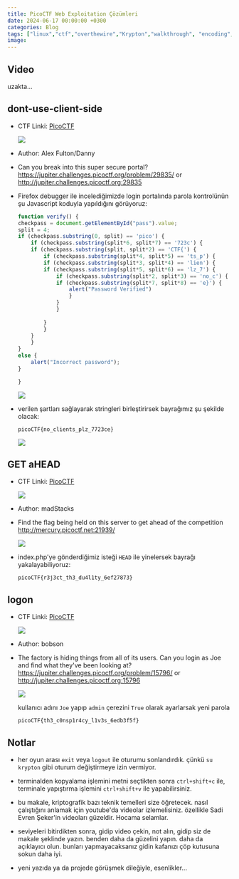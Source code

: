 ```yaml
---
title: PicoCTF Web Exploitation Çözümleri
date: 2024-06-17 00:00:00 +0300
categories: Blog
tags: ["linux","ctf","overthewire","Krypton","walkthrough", "encoding", "encryption"]
image: 
---
```


## Video

uzakta...

## dont-use-client-side

- CTF Linki: [PicoCTF](https://play.picoctf.org/practice/challenge/66)

    ![](https://i.ibb.co/XJV7GtD/image.png)

- Author: Alex Fulton/Danny
- Can you break into this super secure portal? https://jupiter.challenges.picoctf.org/problem/29835/ or http://jupiter.challenges.picoctf.org:29835

- Firefox debugger ile incelediğimizde login portalında parola kontrolünün şu Javascript koduyla yapıldığını görüyoruz:

    ```js
    function verify() {
    checkpass = document.getElementById("pass").value;
    split = 4;
    if (checkpass.substring(0, split) == 'pico') {
        if (checkpass.substring(split*6, split*7) == '723c') {
        if (checkpass.substring(split, split*2) == 'CTF{') {
            if (checkpass.substring(split*4, split*5) == 'ts_p') {
            if (checkpass.substring(split*3, split*4) == 'lien') {
            if (checkpass.substring(split*5, split*6) == 'lz_7') {
                if (checkpass.substring(split*2, split*3) == 'no_c') {
                if (checkpass.substring(split*7, split*8) == 'e}') {
                    alert("Password Verified")
                    }
                }
                }
        
            }
            }
        }
        }
    }
    else {
        alert("Incorrect password");
    }

    }
    ```

    ![](https://i.ibb.co/bzSZVrM/image.png)

- verilen şartları sağlayarak stringleri birleştirirsek bayrağımız şu şekilde olacak:

    `picoCTF{no_clients_plz_7723ce}`

    ![](https://i.ibb.co/pzcvtjn/image.png)

## GET aHEAD

- CTF Linki: [PicoCTF](https://play.picoctf.org/practice/challenge/132)

    ![](https://i.ibb.co/XJV7GtD/image.png)

- Author: madStacks
- Find the flag being held on this server to get ahead of the competition http://mercury.picoctf.net:21939/

    ![](https://i.ibb.co/PxwTgMx/image.png)

- index.php'ye gönderdiğimiz isteği `HEAD` ile yinelersek bayrağı yakalayabiliyoruz:
    
    `picoCTF{r3j3ct_th3_du4l1ty_6ef27873}`

## logon

- CTF Linki: [PicoCTF](https://play.picoctf.org/practice/challenge/46)

    ![](https://i.ibb.co/KszxDR4/image.png)

- Author: bobson
- The factory is hiding things from all of its users. Can you login as Joe and find what they've been looking at? https://jupiter.challenges.picoctf.org/problem/15796/ or http://jupiter.challenges.picoctf.org:15796



    ![](https://i.ibb.co/RY27S9f/image.png)

    kullanıcı adını `Joe` yapıp `admin` çerezini `True` olarak ayarlarsak yeni parola
    
    
    
    
     `picoCTF{th3_c0nsp1r4cy_l1v3s_6edb3f5f}`































































## Notlar

- her oyun arası `exit` veya `logout` ile oturumu sonlandırdık. çünkü `su krypton` gibi oturum değiştirmeye izin vermiyor.

- terminalden kopyalama işlemini metni seçtikten sonra `ctrl+shift+c` ile, terminale yapıştırma işlemini `ctrl+shift+v` ile yapabilirsiniz.

- bu makale, kriptografik bazı teknik temelleri size öğretecek. nasıl çalıştığını anlamak için youtube'da videolar izlemelisiniz. özellikle Sadi Evren Şeker'in videoları güzeldir. Hocama selamlar.

- seviyeleri bitirdikten sonra, gidip video çekin, not alın, gidip siz de makale şeklinde yazın. benden daha da güzelini yapın. daha da açıklayıcı olun. bunları yapmayacaksanız gidin kafanızı çöp kutusuna sokun daha iyi.

- yeni yazıda ya da projede görüşmek dileğiyle, esenlikler...
